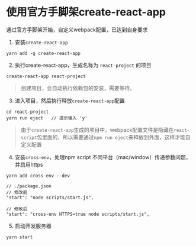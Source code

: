 # 使用官方手脚架create-react-app
通过官方手脚架开始，自定义webpack配置，已达到自身要求

1. 安装`create-react-app`
```
yarn add -g create-react-app
```

2. 执行create-react-app，生成名称为 `react-project` 的项目
```
create-react-app react-project
```
> 创建项目，会自动执行依赖包的安装，需要等待。

3. 进入项目，然后执行释放`create-react-app`配置
```
cd react-project
yarn run eject   // 提示输入 'y'
```
> 由于`create-react-app`生成的项目中，webpack配置文件是隐藏在`react-script`包里面的，所以需要通过`npm run eject`来释放到外面，这样才能自定义配置

4. 安装`cross-env`，处理npm script 不同平台（mac/window）传递参数问题，并启用https
```
yarn add cross-env --dev

// ./package.json
// 修改前
"start": "node scripts/start.js",

// 修改后
"start": "cross-env HTTPS=true node scripts/start.js",
```

5. 启动开发服务器
```
yarn start
```

